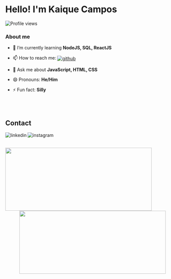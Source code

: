 <h1 align="left">Hello! I'm Kaique Campos</h1>
<p align="left"><img src="https://komarev.com/ghpvc/?username=kaiquecamposdev&color=blueviolet" alt="Profile views" /></p>

### About me

- 🌱 I’m currently learning **NodeJS, SQL, ReactJS**

- 📫 How to reach me: <a href="https://github.com/kaiquecamposdev" target="_blank"> <img align="center" src="https://img.shields.io/badge/-kaiquecamposdev-05122A?style=flat&logo=github" alt="github"/></a>

- 💬 Ask me about **JavaScript, HTML, CSS**
  
- 😄 Pronouns: **He/Him**

- ⚡ Fun fact: **Silly**



<br><br>
 
 ## Contact

<p align="left" style="background:"purple">
                                          
<a href="https://linkedin.com/in/kaiquecamposm" target="_blank">
  <img align="left" src="https://img.shields.io/badge/-kaiquecamposm-05122A?style=flat&logo=linkedin" alt="linkedin"/>
</a>
                                                                                                                      
<a href="https://instagram.com/Iamk_aique" target="_blank">
 <img align="left" src="https://img.shields.io/badge/-Iamk_aique-05122A?style=flat&logo=instagram" alt="instagram"/>
</a>
                                                                                                                    
</p>

<br><br>
                                                                                                                  
<img align="left" width="460px" height="198px" src="https://github-readme-stats.vercel.app/api?username=kaiquecamposdev&theme=radical"></img> <img align="right" width="460px" height="198px" src="https://github-readme-stats.vercel.app/api/top-langs/?username=kaiquecamposdev&layout=compact&theme=radical"></img>


<!--
**Kaique-de-campos/Kaique-de-campos** is a ✨ _special_ ✨ repository because its `README.md` (this file) appears on your GitHub profile.

Here are some ideas to get you started:

- 🔭 I’m currently working on ...
- 🌱 I’m currently learning ...
- 👯 I’m looking to collaborate on ...
- 🤔 I’m looking for help with ...
- 💬 Ask me about ...
- 📫 How to reach me: ...
- 😄 Pronouns: ...
- ⚡ Fun fact: ...
-->
